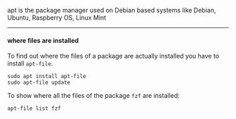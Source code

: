 apt is the package manager used on Debian based systems like Debian, Ubuntu, Raspberry OS, Linux Mint

***
#### where files are installed

To find out where the files of a package are actually installed you have to install `apt-file`.
```
sudo apt install apt-file
sudo apt-file update
```

To show where all the files of the package `fzf` are installed:
```
apt-file list fzf
```
